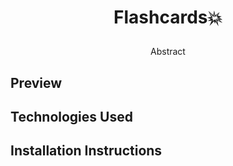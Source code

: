 <!-- # FlashCards Starter Kit

## Fork This Repo

On the top right corner of this page, click the **Fork** button.

## Setup

Clone down the forked repo (from your GitHub). Since you don't want to name your project "flashcards-starter", you can use an optional argument when you run `git clone` (you replace the `[...]` with the terminal command arguments):

```bash
git clone [remote-address] [what you want to name the repo]
```

Once you have cloned the repo, change into the directory and install the library dependencies using the command:

```bash
npm install
```

To verify that it is setup correctly, run `npm test` in your terminal. You should have skipped tests in your `card` test file show up.

Running `node index.js` from the root of your project should result in the following message being displayed in your terminal: 

```bash
Your project is running...
```

*Note that you will not need to you run this file until you are running your `game` file in Iteration 3. Prior to that, you should strive to use TDD to drive your code. You should check the functionality of your application by running your tests via `npm test`.*


## Where to Add Your Code

**Create all of your feature code files in the `src` directory.** Use the `module.exports` and `require` syntax to share code across files.

## How to View Your Code in Action

Once you are working through Iteration 3, you will want to run the `node index.js` command in your terminal to run the game.

When the game is functioning appropriately, you will be prompted for each question, have the opportunity to select an answer, and will be given feedback. You will be able to play through the entire deck of cards:

![flash cards example gif](https://media.giphy.com/media/1zkb1q58eTiTH6D7wc/giphy.gif)

---

## Test Files Organization

Similar to feature code, your test code needs to be put in a specific place for it to run successfully.

**Put all of your test files in the `test` directory.** As a convention, all test filenames should end with `-test.js`. For instance: `card-test.js`.

## Running Your Tests

Run your test suite using the command:

```bash
npm test
```
-->
# <p align="center">Flashcards💥</p>

<p align="center">Abstract</p>

## Preview
## Technologies Used
## Installation Instructions

<!--9 hours for test suite and functionality-->

